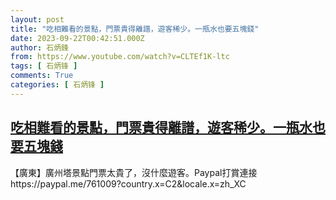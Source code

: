 ```yaml
---
layout: post
title: "吃相難看的景點，門票貴得離譜，遊客稀少。一瓶水也要五塊錢"
date: 2023-09-22T00:42:51.000Z
author: 石炳鋒
from: https://www.youtube.com/watch?v=CLTEf1K-ltc
tags: [ 石炳锋 ]
comments: True
categories: [ 石炳锋 ]
---
```

<!--1695343371000-->
[吃相難看的景點，門票貴得離譜，遊客稀少。一瓶水也要五塊錢](https://www.youtube.com/watch?v=CLTEf1K-ltc)
------

<div>
【廣東】廣州塔景點門票太貴了，沒什麼遊客。Paypal打賞連接https://paypal.me/761009?country.x=C2&locale.x=zh_XC
</div>
